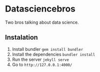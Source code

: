 # Datasciencebros

Two bros talking about data science.

## Instalation

1. Install bundler `gem install bundler`
2. Install the dependencies `bundler install`
3. Run the server `jekyll serve`
4. Go to `http://127.0.0.1:4000/`
